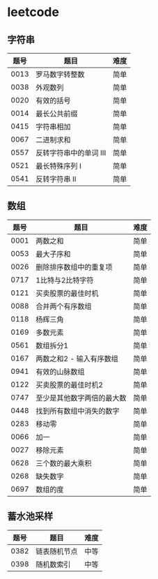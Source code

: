 # leetcode

## 字符串
|题号|题目|难度|
|----|----|----|
|0013|罗马数字转整数|简单|
|0038|外观数列|简单|
|0020|有效的括号|简单|
|0014|最长公共前缀|简单|
|0415|字符串相加|简单|
|0067|二进制求和|简单|
|0557|反转字符串中的单词 III|简单|
|0521|最长特殊序列 Ⅰ|简单|
|0541|反转字符串 II|简单|

## 数组
|题号|题目|难度|
|----|----|----|
|0001|两数之和|简单|
|0053|最大子序和|简单|
|0026|删除排序数组中的重复项|简单|
|0717|1比特与2比特字符|简单|
|0121|买卖股票的最佳时机|简单|
|0088|合并两个有序数组|简单|
|0118|杨辉三角|简单|
|0169|多数元素|简单|
|0561|数组拆分1|简单|
|0167|两数之和2 - 输入有序数组|简单|
|0941|有效的山脉数组|简单|
|0122|买卖股票的最佳时机2|简单|
|0747|至少是其他数字两倍的最大数|简单|
|0448|找到所有数组中消失的数字|简单|
|0283|移动零|简单|
|0066|加一|简单|
|0027|移除元素|简单|
|0628|三个数的最大乘积|简单|
|0268|缺失数字|简单|
|0697|数组的度|简单|

## 蓄水池采样
|题号|题目|难度|
|----|----|----|
|0382|链表随机节点|中等|
|0398|随机数索引|中等|